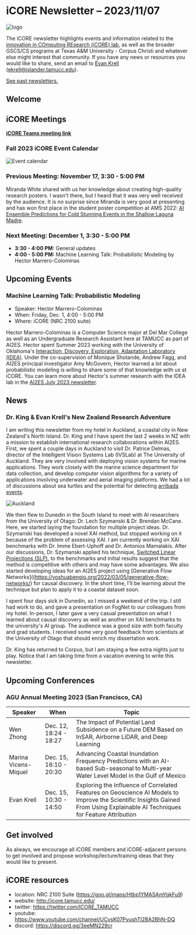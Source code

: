 # iCORE Newsletter – 2023/11/07

![logo](../img/logo_plain_sm.jpg)

The iCORE newsletter highlights events and information related to the [innovation in COmputing REsearch (iCORE) lab](https://icore.tamucc.edu/),
as well as the broader GSCS/CS programs at Texas A&M University - Corpus Christi and whatever else might interest that community.
If you have any news or resources you would like to share, send an email to [Evan Krell](https://scholar.google.com/citations?user=jLuwYGAAAAAJ&hl=en) (ekrell@islander.tamucc.edu).

[See past newsletters.](https://github.com/ekrell/icore_website/tree/main/news)

## Welcome

## iCORE Meetings

**[iCORE Teams meeting link](https://teams.microsoft.com/l/meetup-join/19%3Ameeting_MDdlZDBiMTgtYzVjNS00YjhhLWE5OTctY2Y5YzMyYTljNzU5%40thread.v2/0?context=%7B%22Tid%22%3A%2234cbfaf1-67a6-4781-a9ca-514eb2550b66%22%2C%22Oid%22%3A%22994c008b-0707-4f3c-8ac0-73b65e733430%22%2C%22MessageId%22%3A%220%22%7D)**

### Fall 2023 iCORE Event Calendar

![Event calendar](../img/icore_events_fall2023.png)

### Previous Meeting: November 17, 3:30 - 5:00 PM

Miranda White shared with us her knowledge about creating high-quality research posters. I wasn't there, but I heard that it was very well received by the audience. It is no surprise since Miranda is very good at presenting and has won first place in the student poster competition at AMS 2022: [AI Ensemble Predictions for Cold Stunning Events in the Shallow Laguna Madre](https://ams.confex.com/ams/103ANNUAL/meetingapp.cgi/Paper/418860).

### Next Meeting: December 1, 3:30 - 5:00 PM

- **3:30 - 4:00 PM:** General updates
- **4:00 - 5:00 PM:** Machine Learning Talk: Probabilistic Modeling by Hector Marrero-Colominas

## Upcoming Events

### Machine Learning Talk: Probabilistic Modeling

- Speaker: Hector Marrero-Colominas
- When: Friday, Dec. 1, 4:00 - 5:00 PM
- Where: iCORE (NRC 2100 suite)

Hector Marrero-Colominas is a Computer Science major at Del Mar College as well as an Undergraduate Research Assistant here at TAMUCC as part of AI2ES.
Hector spent Summer 2023 working with the University of Oklahoma's [Interaction, Discovery, Exploration, Adaptation Laboratory (IDEA)](https://www.mcgovern-fagg.org/idea/). 
Under the co-supervision of Monique Shotande, Andrew Fagg, and AI2ES principal investigator Amy McGovern, Hector learned a lot about probabilistic modeling is willing to share some of that knowledge with us at iCORE. You can learn more about Hector's summer research with the IDEA lab in the [AI2ES July 2023 newsletter](https://www.ai2es.org/wp-content/uploads/2023/08/July-AI2ES-Newsletter-2023.2.pdf). 


## News

### Dr. King & Evan Krell's New Zealand Research Adventure

I am writing this newsletter from my hotel in Auckland, a coastal city in New Zealand's North Island. Dr. King and I have spent the last 2 weeks in NZ with a mission to establish international research collaborations within AI2ES. First, we spent a couple days in Auckland to visit Dr. Patrice Delmas, director of the Intelligent Vision Systems Lab (IVSLab) at The University of Auckland. They are very involved with deploying vision systems for marine applications. They work closely with the marine science department for data collection, and develop computer vision algorithms for a variety of applications involving underwater and aerial imaging platforms. We had a lot of discussions about sea turtles and the potential for detecting [arribada events](https://www.nps.gov/pais/learn/nature/kempsridleystory.htm). 

![Auckland](../img/auckland.png)

We then flew to Dunedin in the South Island to meet with AI researchers from the University of Otago: Dr. Lech Szymanski & Dr. Brendan McCane. Here, we started laying the foundation for multiple project ideas. Dr. Szymanski has developed a novel XAI method, but stopped working on it because of the problem of assessing XAI. I am currently working on XAI benchmarks with Dr. Imme Ebert-Uphoff and Dr. Antonios Mamalakis. After our discussions, Dr. Szymanski applied his technique, [Switched Linear Projections (SLP)](https://github.com/lechszym/slp), to the benchmarks and initial results suggest that the method is competitive with others and may have some advantages. We also started developing ideas for an AI2ES project using [Generative Flow Networks]((https://yoshuabengio.org/2022/03/05/generative-flow-networks/) for causal discovery. In the short time, I'll be learning about the technique but plan to apply it to a coastal dataset soon.

I spent four days sick in Dunedin, so I missed a weekend of the trip. I still had work to do, and gave a presentation on FogNet to our colleagues from my hotel. In-person, I later gave a very casual presentation on what I learned about causal discovery as well as another on XAI benchmarks to the university's AI group. The audience was a good size with both faculty and grad students. I received some very good feedback from scientists at the University of Otago that should enrich my dissertation work. 

Dr. King has returned to Corpus, but I am staying a few extra nights just to play. Notice that I am taking time from a vacation evening to write this newsletter.

## Upcoming Conferences

### AGU Annual Meeting 2023 (San Francisco, CA)

| **Speaker** | **When**               | **Topic**                                                                                                                                                                     | 
|-------------|------------------------|-------------------------------------------------------------------------------------------------------------------------------------------------------------------------------|
| Wen Zhong   | Dec. 12, 18:24 - 18:27 | The Impact of Potential Land Subsidence on a Future DEM Based on InSAR, Airborne LiDAR, and Deep Learning                                                                     | 
| Marina Vicens-Miquel | Dec. 15, 16:10 - 20:30 | Advancing Coastal Inundation Frequency Predictions with an AI-based Sub-seasonal to Multi-year Water Level Model in the Gulf of Mexico                                        | 
| Evan Krell  | Dec. 15, 10:30 - 14:50 | Exploring the Influence of Correlated Features on Geoscience AI Models to Improve the Scientific Insights Gained From Using Explainable AI Techniques for Feature Attribution | 


## Get involved

As always, we encourage all iCORE members and iCORE-adjacent persons to get involved and propose workshop/lecture/training ideas that they would like to present.

## iCORE resources

- location: NRC 2100 Suite (https://goo.gl/maps/Htbp1YMASAmYqkFu9)
- website: http://icore.tamucc.edu/
- twitter: https://twitter.com/ICORE_TAMUCC
- youtube: https://www.youtube.com/channel/UCvsK07PvushTI2BA2BhN-DQ
- discord: https://discord.gg/3eeMN229cr
